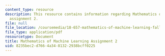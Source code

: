 ```yaml
---
content_type: resource
description: This resource contains information regarding Mathematics of machine learning
  assignment 2.
file: null
file_location: /coursemedia/18-657-mathematics-of-machine-learning-fall-2015/8235bec2d7664a3481322938bcff0225_MIT18_657F15_PS2.pdf
file_type: application/pdf
resourcetype: Document
title: Mathematics of Machine Learning Assignment 2
uid: 8235bec2-d766-4a34-8132-2938bcff0225
---
```

